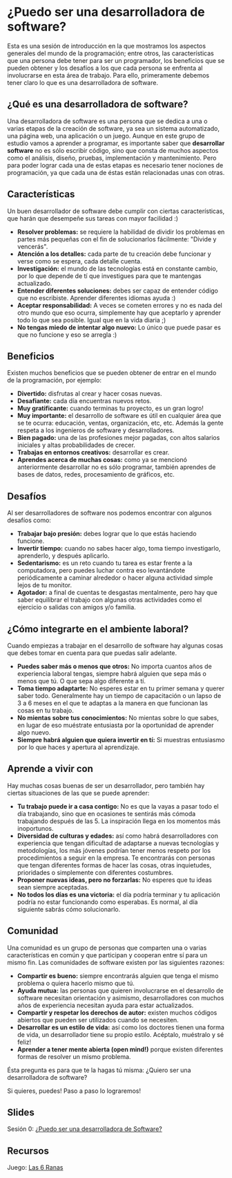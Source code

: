 ¿Puedo ser una desarrolladora de software?
===

Esta es una sesión de introducción en la que mostramos los aspectos generales del mundo de la programación; entre otros, las características que una persona debe tener para ser un programador, los beneficios que se pueden obtener y los desafíos a los que cada persona se enfrenta al involucrarse en esta área de trabajo. Para ello, primeramente debemos tener claro lo que es una desarrolladora de software.

¿Qué es una desarrolladora de software?
--

Una desarrolladora de software es una persona que se dedica a una o varias etapas de la creación de software, ya sea un sistema automatizado, una página web, una aplicación o un juego. Aunque en este grupo de estudio vamos a aprender a programar, es importante saber que **desarrollar software** no es sólo escribir código, sino que consta de muchos aspectos como el análisis, diseño, pruebas, implementación y mantenimiento. Pero para poder lograr cada una de estas etapas es necesario tener nociones de programación, ya que cada una de éstas están relacionadas unas con otras.

Características
--

Un buen desarrollador de software debe cumplir con ciertas características, que harán que desempeñe sus tareas con mayor facilidad :)

- **Resolver problemas:** se requiere la habilidad de dividir los problemas en partes más pequeñas con el fin de solucionarlos fácilmente: "Divide y vencerás".
- **Atención a los detalles:** cada parte de tu creación debe funcionar y verse como se espera, cada detalle cuenta.
- **Investigación:** el mundo de las tecnologías está en constante cambio, por lo que depende de tí que investigues para que te mantengas actualizado.
- **Entender diferentes soluciones:** debes ser capaz de entender código que no escribiste. Aprender diferentes idiomas ayuda :)
- **Aceptar responsabilidad:** A veces se cometen errores y no es nada del otro mundo que eso ocurra, simplemente hay que aceptarlo y aprender todo lo que sea posible. Igual que en la vida diaria ;)
- **No tengas miedo de intentar algo nuevo:** Lo único que puede pasar es que no funcione y eso se arregla :)

Beneficios
--

Existen muchos beneficios que se pueden obtener de entrar en el mundo de la programación, por ejemplo:

- **Divertido:** disfrutas al crear y hacer cosas nuevas.
- **Desafiante:** cada día encuentras nuevos retos.
- **Muy gratificante:** cuando terminas tu proyecto, es un gran logro!
- **Muy importante:** el desarrollo de software es útil en cualquier área que se te ocurra: educación, ventas, organización, etc, etc. Además la gente respeta a los ingenieros de software y desarrolladores.
- **Bien pagado:** una de las profesiones mejor pagadas, con altos salarios iniciales y altas probabilidades de crecer.
- **Trabajas en entornos creativos:** desarrollar es crear.
- **Aprendes acerca de muchas cosas:** como ya se mencionó anteriormente desarrollar no es sólo programar, también aprendes de bases de datos, redes, procesamiento de gráficos, etc.

Desafíos
--

Al ser desarrolladores de software nos podemos encontrar con algunos desafíos como:

- **Trabajar bajo presión:** debes lograr que lo que estás haciendo funcione.
- **Invertir tiempo:** cuando no sabes hacer algo, toma tiempo investigarlo, aprenderlo, y después aplicarlo.
- **Sedentarismo:** es un reto cuando tu tarea es estar frente a la computadora, pero puedes luchar contra eso levantándote periódicamente a caminar alrededor o hacer alguna actividad simple lejos de tu monitor.
- **Agotador:** a final de cuentas te desgastas mentalmente, pero hay que saber equilibrar el trabajo con algunas otras actividades como el ejercicio o salidas con amigos y/o familia.

¿Cómo integrarte en el ambiente laboral?
--

Cuando empiezas a trabajar en el desarrollo de software hay algunas cosas que debes tomar en cuenta para que puedas salir adelante.

- **Puedes saber más o menos que otros:** No importa cuantos años de experiencia laboral tengas, siempre habrá alguien que sepa más o menos que tú. O que sepa algo diferente a tí.
- **Toma tiempo adaptarte:** No esperes estar en tu primer semana y querer saber todo. Generalmente hay un tiempo de capacitación o un lapso de 3 a 6 meses en el que te adaptas a la manera en que funcionan las cosas en tu trabajo.
- **No mientas sobre tus conocimientos:** No mientas sobre lo que sabes, en lugar de eso muéstrate entusiasta por la oportunidad de aprender algo nuevo.
- **Siempre habrá alguien que quiera invertir en tí:**  Si muestras entusiasmo por lo que haces y apertura al aprendizaje.

Aprende a vivir con
--

Hay muchas cosas buenas de ser un desarrollador, pero también hay ciertas situaciones de las que se puede aprender:

- **Tu trabajo puede ir a casa contigo:**  No es que la vayas a pasar todo el día trabajando, sino que en ocasiones te sentirás más cómoda trabajando después de las 5.  La inspiración llega en los momentos más inoportunos.
- **Diversidad de culturas y edades:** así como habrá desarrolladores con experiencia que tengan dificultad de adaptarse a nuevas tecnologías y metodologías, los más jóvenes podrían tener menos respeto por los procedimientos a seguir en la empresa. Te encontrarás con personas que tengan diferentes formas de hacer las cosas, otras inquietudes, prioridades o simplemente con diferentes costumbres.
- **Proponer nuevas ideas, pero no forzarlas:** No esperes que tu ideas sean siempre aceptadas.
- **No todos los días es una victoria:** el día podría terminar y tu aplicación podría no estar funcionando como esperabas. Es normal, al día siguiente sabrás cómo solucionarlo.

Comunidad
--

Una comunidad es un grupo de personas que comparten una o varias características en común y que participan y cooperan entre sí para un mismo fin. Las comunidades de software existen por las siguientes razones:

- **Compartir es bueno:** siempre encontrarás alguien que tenga el mismo problema o quiera hacerlo mismo que tú.
- **Ayuda mutua:** las personas que quieren involucrarse en el desarrollo de software necesitan orientación y asimismo, desarrolladores con muchos años de experiencia necesitan ayuda para estar actualizados.
- **Compartir y respetar los derechos de autor:** existen muchos códigos abiertos que pueden ser utilizados cuando se necesiten.
- **Desarrollar es un estilo de vida:** así como los doctores tienen una forma de vida, un desarrollador tiene su propio estilo. Acéptalo, muéstralo y sé feliz!
- **Aprender a tener mente abierta (open mind!)** porque existen diferentes formas de resolver un mismo problema.

Ésta pregunta es para que te la hagas tú misma:
¿Quiero ser una desarrolladora de software?

Si quieres, puedes! Paso a paso lo lograremos!

Slides
--

Sesión 0: [¿Puedo ser una desarrolladora de Software?](https://www.haikudeck.com/puedo-ser-una-desarrolladora-de-software-education-presentation-f2rVe9Q9Ee)

Recursos
--

Juego: [Las 6 Ranas](http://www.juegosdiarios.com/juegos/3-ranas.html)
